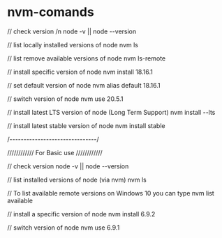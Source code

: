 # nvm-comands


// check version
/n
node -v || node --version

// list locally installed versions of node
nvm ls

// list remove available versions of node
nvm ls-remote

// install specific version of node
nvm install 18.16.1

// set default version of node
nvm alias default 18.16.1

// switch version of node
nvm use 20.5.1

// install latest LTS version of node (Long Term Support)
nvm install --lts

// install latest stable version of node
nvm install stable


/-------------------------------/

//////////// For Basic use //////////// 

// check version
node -v || node --version

// list installed versions of node (via nvm)
nvm ls

// To list available remote versions on Windows 10 you can type
nvm list available

// install a specific version of node
nvm install 6.9.2

// switch version of node
nvm use 6.9.1
